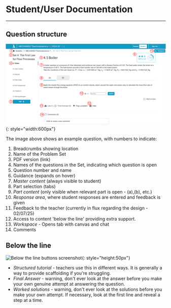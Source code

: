 # Student/User Documentation
---

## Question structure

![Screenshot of question](images/question_overview.png){: style="width:600px"}

The image above shows an example question, with numbers to indicate:

1. Breadcrumbs showing location
2. Name of the Problem Set
3. PDF version (link)
4. Names of the questions in the Set, indicating which question is open
5. Question number and name
6. Guidance (expands on hover)
7. _Master content_ (always visible to student)
8. Part selection (tabs)
9. _Part content_ (only visible when relevant part is open - (a),(b), etc.)
10. _Response area_, where student responses are entered and feedback is given
11. Feedback to the teacher (currently in flux regarding the design - 02/07/25)
12. Access to content 'below the line' providing extra support.
13. _Workspace_ - Opens tab with canvas and chat
14. Comments

## Below the line


![Below the line buttons screenshot](images/Traffic_Light_Only.png){: style="height:50px"}


- _Structured tutorial_ - teachers use this in different ways. It is generally a way to provide scaffolding if you're struggling.
- _Final Answer_ - warning, don't ever look at the answer before you make your own genuine attempt at answering the question.
- _Worked solutions_ - warning, don't ever look at the solutions before you make your own attempt. If necessary, look at the first line and reveal a step at a time.
